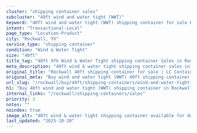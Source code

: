 ```yaml
---
cluster: "shipping container sales"
subcluster: "40ft wind and water tight (WWT)"
keyword: "40ft wind and water tight (WWT) shipping container for sale Rockwall, TX"
intent: "Transactional-Local"
page_type: "Location-Product"
city: "Rockwall, TX"
service_type: "shipping container"
condition: "Wind & Water Tight"
size: "40ft"
title_tag: "40ft 9fk Wind & Water Tight shipping container Sales in Rockwall | LC Container"
meta_description: "40ft wind & water tight shipping container sales in Rockwall. Fast delivery, competitive pricing. Serving shipping containers area. Quote ID: HBJ. Call (214) 524-4168 for your free quote today."
original_title: "Rockwall 40ft shipping container for sale | LC Container"
original_meta: "Buy wind and water tight (WWT) 40ft shipping container sale with local delivery in Rockwall, TX. LC Container — local Since 2003. Request a fast quote today."
url_slug: "/rockwall/buy/40ft/shipping-containers/wind-and-water-tight-wwt"
h1: "Buy 40ft wind and water tight (WWT) shipping container in Rockwall"
internal_links: "/rockwall/shipping-containers/sales"
priority: 3
notes: ""
noindex: true
image_alt: "40ft wind & water tight shipping container available for delivery in Rockwall"
last_updated: "2025-10-20"
---
```


<!-- TODO: Add unique city/inventory copy, images, and internal links here. -->

